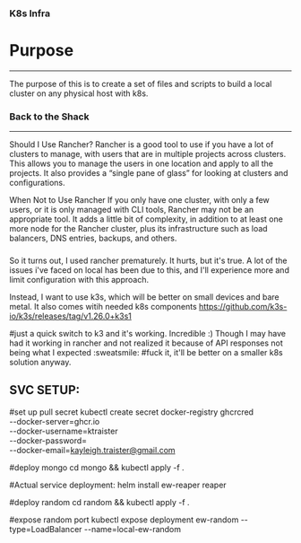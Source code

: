 ### K8s Infra

# Purpose
--------------
The purpose of this is to create a set of files and scripts to build a local cluster on any physical host with k8s.

### Back to the Shack
---------------------------------------------------------------------------------
Should I Use Rancher?
Rancher is a good tool to use if you have a lot of clusters to manage, with users that are in multiple projects across clusters. This allows you to manage the users in one location and apply to all the projects. It also provides a “single pane of glass” for looking at clusters and configurations.

When Not to Use Rancher
If you only have one cluster, with only a few users, or it is only managed with CLI tools, Rancher may not be an appropriate tool. It adds a little bit of complexity, in addition to at least one more node for the Rancher cluster, plus its infrastructure such as load balancers, DNS entries, backups, and others.

###

So it turns out, I used rancher prematurely. It hurts, but it's true. A lot of the issues i've faced on local has been due to this, and I'll experience more and limit configuration with this approach.

Instead, I want to use k3s, which will be better on small devices and bare metal. It also comes witih needed k8s components
https://github.com/k3s-io/k3s/releases/tag/v1.26.0+k3s1

#just a quick switch to k3 and it's working. Incredible :) Though I may have had it working in rancher and not realized it because of API responses not being what I expected :sweatsmile:
#fuck it, it'll be better on a smaller k8s solution anyway.

SVC SETUP:
--------------------------
#set up pull secret
kubectl create secret docker-registry ghcrcred \
  --docker-server=ghcr.io \
  --docker-username=ktraister \
  --docker-password= \
  --docker-email=kayleigh.traister@gmail.com

#deploy mongo
cd mongo && kubectl apply -f .

#Actual service deployment:
helm install ew-reaper reaper

#deploy random
cd random && kubectl apply -f .

#expose random port
kubectl expose deployment ew-random --type=LoadBalancer --name=local-ew-random
